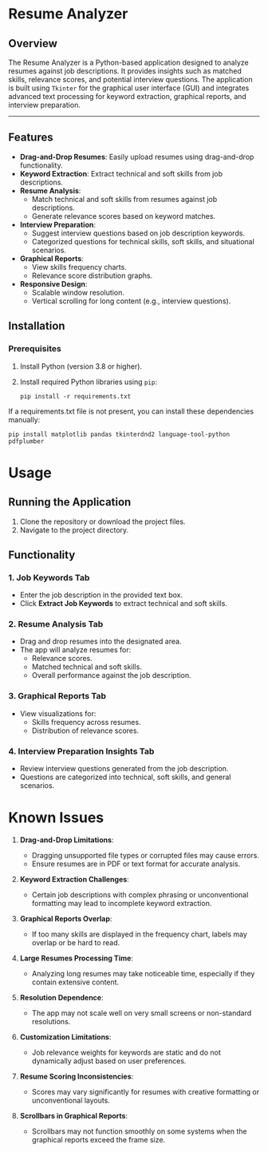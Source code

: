 # **Resume Analyzer**

## **Overview**
The Resume Analyzer is a Python-based application designed to analyze resumes against job descriptions. It provides insights such as matched skills, relevance scores, and potential interview questions. The application is built using `Tkinter` for the graphical user interface (GUI) and integrates advanced text processing for keyword extraction, graphical reports, and interview preparation.

---

## **Features**
- **Drag-and-Drop Resumes**: Easily upload resumes using drag-and-drop functionality.
- **Keyword Extraction**: Extract technical and soft skills from job descriptions.
- **Resume Analysis**:
  - Match technical and soft skills from resumes against job descriptions.
  - Generate relevance scores based on keyword matches.
- **Interview Preparation**:
  - Suggest interview questions based on job description keywords.
  - Categorized questions for technical skills, soft skills, and situational scenarios.
- **Graphical Reports**:
  - View skills frequency charts.
  - Relevance score distribution graphs.
- **Responsive Design**:
  - Scalable window resolution.
  - Vertical scrolling for long content (e.g., interview questions).
 
## **Installation**

### **Prerequisites**
1. Install Python (version 3.8 or higher).
2. Install required Python libraries using `pip`:
   
   ```
   pip install -r requirements.txt
   ```
If a requirements.txt file is not present, you can install these dependencies manually:

```
pip install matplotlib pandas tkinterdnd2 language-tool-python pdfplumber
```

# **Usage**

## **Running the Application**

1. Clone the repository or download the project files.
2. Navigate to the project directory.

## **Functionality**

### **1. Job Keywords Tab**

- Enter the job description in the provided text box.
- Click **Extract Job Keywords** to extract technical and soft skills.

### **2. Resume Analysis Tab**

- Drag and drop resumes into the designated area.
- The app will analyze resumes for:
  - Relevance scores.
  - Matched technical and soft skills.
  - Overall performance against the job description.

### **3. Graphical Reports Tab**

- View visualizations for:
  - Skills frequency across resumes.
  - Distribution of relevance scores.

### **4. Interview Preparation Insights Tab**

- Review interview questions generated from the job description.
- Questions are categorized into technical, soft skills, and general scenarios.

# **Known Issues**

1. **Drag-and-Drop Limitations**:
   - Dragging unsupported file types or corrupted files may cause errors.
   - Ensure resumes are in PDF or text format for accurate analysis.

2. **Keyword Extraction Challenges**:
   - Certain job descriptions with complex phrasing or unconventional formatting may lead to incomplete keyword extraction.

3. **Graphical Reports Overlap**:
   - If too many skills are displayed in the frequency chart, labels may overlap or be hard to read.

4. **Large Resumes Processing Time**:
   - Analyzing long resumes may take noticeable time, especially if they contain extensive content.

5. **Resolution Dependence**:
   - The app may not scale well on very small screens or non-standard resolutions.

6. **Customization Limitations**:
   - Job relevance weights for keywords are static and do not dynamically adjust based on user preferences.

7. **Resume Scoring Inconsistencies**:
   - Scores may vary significantly for resumes with creative formatting or unconventional layouts.

8. **Scrollbars in Graphical Reports**:
   - Scrollbars may not function smoothly on some systems when the graphical reports exceed the frame size.

